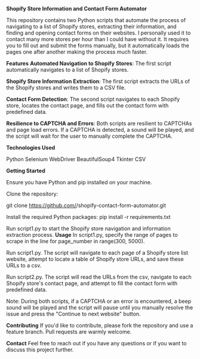 **Shopify Store Information and Contact Form Automator**

This repository contains two Python scripts that automate the process of navigating to a list of Shopify stores, extracting their information, and finding and opening contact forms on their websites. I personally used it to contact many more stores per hour than I could have without it. It requires you to fill out and submit the forms manually, but it automatically loads the pages one after another making the process much faster. 

**Features**
**Automated Navigation to Shopify Stores**: The first script automatically navigates to a list of Shopify stores.

**Shopify Store Information Extraction**: The first script extracts the URLs of the Shopify stores and writes them to a CSV file.

**Contact Form Detection**: The second script navigates to each Shopify store, locates the contact page, and fills out the contact form with predefined data.

**Resilience to CAPTCHA and Errors**: Both scripts are resilient to CAPTCHAs and page load errors. If a CAPTCHA is detected, a sound will be played, and the script will wait for the user to manually complete the CAPTCHA.

**Technologies Used**

Python
Selenium WebDriver
BeautifulSoup4
Tkinter
CSV

**Getting Started**

Ensure you have Python and pip installed on your machine.

Clone the repository:

git clone https://github.com/<your-github-username>/shopify-contact-form-automator.git

Install the required Python packages:
pip install -r requirements.txt

Run script1.py to start the Shopify store navigation and information extraction process.
**Usage**
In script1.py, specify the range of pages to scrape in the line for page_number in range(300, 5000).

Run script1.py. The script will navigate to each page of a Shopify store list website, attempt to locate a table of Shopify store URLs, and save these URLs to a csv.

Run script2.py. The script will read the URLs from the csv, navigate to each Shopify store's contact page, and attempt to fill the contact form with predefined data.

Note: During both scripts, if a CAPTCHA or an error is encountered, a beep sound will be played and the script will pause until you manually resolve the issue and press the "Continue to next website" button.

**Contributing**
If you'd like to contribute, please fork the repository and use a feature branch. Pull requests are warmly welcome.

**Contact**
Feel free to reach out if you have any questions or if you want to discuss this project further.

